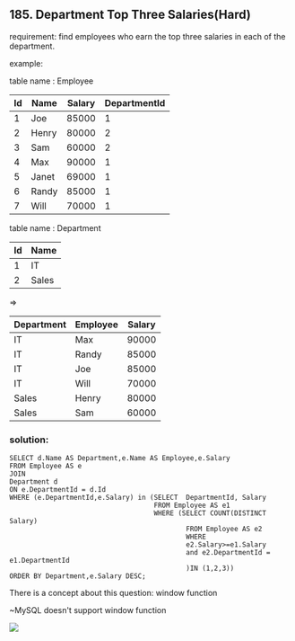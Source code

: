 ## 185. Department Top Three Salaries(Hard)

requirement:  find employees who earn the top three salaries in each of the department.

example:

table name : Employee

| Id | Name  | Salary | DepartmentId |
|----|-------|--------|--------------|
| 1  | Joe   | 85000  | 1            |
| 2  | Henry | 80000  | 2            |
| 3  | Sam   | 60000  | 2            |
| 4  | Max   | 90000  | 1            |
| 5  | Janet | 69000  | 1            |
| 6  | Randy | 85000  | 1            |
| 7  | Will  | 70000  | 1            |


table name : Department

| Id | Name     |
|----|----------|
| 1  | IT       |
| 2  | Sales    |

=>

| Department | Employee | Salary |
|------------|----------|--------|
| IT         | Max      | 90000  |
| IT         | Randy    | 85000  |
| IT         | Joe      | 85000  |
| IT         | Will     | 70000  |
| Sales      | Henry    | 80000  |
| Sales      | Sam      | 60000  |



### solution:

```
SELECT d.Name AS Department,e.Name AS Employee,e.Salary
FROM Employee AS e
JOIN
Department d
ON e.DepartmentId = d.Id
WHERE (e.DepartmentId,e.Salary) in (SELECT  DepartmentId, Salary
                                    FROM Employee AS e1
                                    WHERE (SELECT COUNT(DISTINCT Salary) 
                                            FROM Employee AS e2
                                            WHERE 
                                            e2.Salary>=e1.Salary 
                                            and e2.DepartmentId = e1.DepartmentId
                                            )IN (1,2,3))
ORDER BY Department,e.Salary DESC;

```


There is a concept about this question:
window function

~MySQL doesn't support window function 

![](/Users/zhangbin/Desktop/F12298CC-4FBE-4CC7-9123-D2F9F3E31D7A.png)


